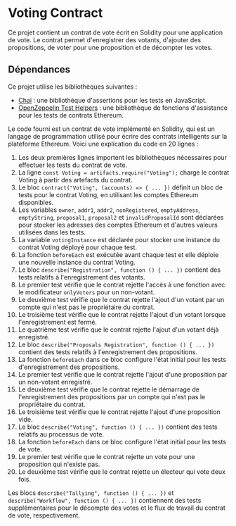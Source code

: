 # Voting Contract

Ce projet contient un contrat de vote écrit en Solidity pour une application de vote. Le contrat permet d'enregistrer des votants, d'ajouter des propositions, de voter pour une proposition et de décompter les votes.

## Dépendances

Ce projet utilise les bibliothèques suivantes :

- [Chai](https://www.chaijs.com/) : une bibliothèque d'assertions pour les tests en JavaScript.
- [OpenZeppelin Test Helpers](https://github.com/OpenZeppelin/openzeppelin-test-helpers) : une bibliothèque de fonctions d'assistance pour les tests de contrats Ethereum.

Le code fourni est un contrat de vote implémenté en Solidity, qui est un langage de programmation utilisé pour écrire des contrats intelligents sur la plateforme Ethereum. Voici une explication du code en 20 lignes :

1. Les deux premières lignes importent les bibliothèques nécessaires pour effectuer les tests du contrat de vote.
2. La ligne `const Voting = artifacts.require("Voting");` charge le contrat Voting à partir des artefacts du contrat.
3. Le bloc `contract("Voting", (accounts) => { ... })` définit un bloc de tests pour le contrat Voting, en utilisant les comptes Ethereum disponibles.
4. Les variables `owner`, `addr1`, `addr2`, `nonRegistered`, `emptyAddress`, `emptyString`, `proposal1`, `proposal2` et `invalidProposalId` sont déclarées pour stocker les adresses des comptes Ethereum et d'autres valeurs utilisées dans les tests.
5. La variable `votingInstance` est déclarée pour stocker une instance du contrat Voting déployé pour chaque test.
6. La fonction `beforeEach` est exécutée avant chaque test et elle déploie une nouvelle instance du contrat Voting.
7. Le bloc `describe("Registration", function () { ... })` contient des tests relatifs à l'enregistrement des votants.
8. Le premier test vérifie que le contrat rejette l'accès à une fonction avec le modificateur `onlyVoters` pour un non-votant.
9. Le deuxième test vérifie que le contrat rejette l'ajout d'un votant par un compte qui n'est pas le propriétaire du contrat.
10. Le troisième test vérifie que le contrat rejette l'ajout d'un votant lorsque l'enregistrement est fermé.
11. Le quatrième test vérifie que le contrat rejette l'ajout d'un votant déjà enregistré.
12. Le bloc `describe("Proposals Registration", function () { ... })` contient des tests relatifs à l'enregistrement des propositions.
13. La fonction `beforeEach` dans ce bloc configure l'état initial pour les tests d'enregistrement des propositions.
14. Le premier test vérifie que le contrat rejette l'ajout d'une proposition par un non-votant enregistré.
15. Le deuxième test vérifie que le contrat rejette le démarrage de l'enregistrement des propositions par un compte qui n'est pas le propriétaire du contrat.
16. Le troisième test vérifie que le contrat rejette l'ajout d'une proposition vide.
17. Le bloc `describe("Voting", function () { ... })` contient des tests relatifs au processus de vote.
18. La fonction `beforeEach` dans ce bloc configure l'état initial pour les tests de vote.
19. Le premier test vérifie que le contrat rejette un vote pour une proposition qui n'existe pas.
20. Le deuxième test vérifie que le contrat rejette un électeur qui vote deux fois.

Les blocs `describe("Tallying", function () { ... })` et `describe("Workflow", function () { ... })` contiennent des tests supplémentaires pour le décompte des votes et le flux de travail du contrat de vote, respectivement.


